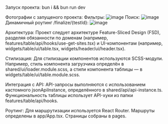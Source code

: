 Запуск проекта:
bun i && bun run dev


Фотографии с запущеного проекта:
Фильтры: ![image](https://github.com/user-attachments/assets/c7fc214f-24b2-4b5a-bc73-73a9ee785a66)
Поиск: ![image](https://github.com/user-attachments/assets/43d55ad8-bd32-449c-af33-15c5f36507de)
Динамичный роутинг /finalize/{testId}: ![image](https://github.com/user-attachments/assets/9418a5b8-a319-4368-b4d7-6a7163ef023a)


Архитектура:
Проект следует архитектуре Feature-Sliced Design (FSD), разделяя обязанности по доменам (например, features/table/api/hooks/use-get-sites.tsx) и UI-компонентам (например, widgets/table/ui/table.tsx, widgets/header/ui/header.tsx).

Стилизация:
Для стилизации компонентов используются SCSS-модули. Например, стиль компонента загрузчика определён в shared/ui/loader.module.scss, а стили компонента таблицы — в widgets/table/ui/table.module.scss.

Интеграция с API:
API-запросы выполняются с использованием кастомного jsonApiInstance, определённого в shared/api/api-instance.ts. Функциональность таблицы использует API-хуки из папки features/table/api/hooks.

Роутинг:
Для маршрутизации используется React Router. Маршруты определены в app/App.tsx. Страницы собраны в pages.
